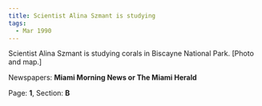 ```yaml
---  
title: Scientist Alina Szmant is studying  
tags:  
  - Mar 1990  
---  
```

  
Scientist Alina Szmant is studying corals in Biscayne National Park. [Photo and map.]  
  
Newspapers: **Miami Morning News or The Miami Herald**  
  
Page: **1**, Section: **B** 
